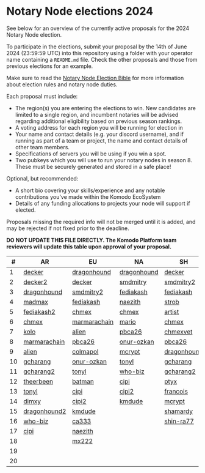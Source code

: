 # Notary Node elections 2024

See below for an overview of the currently active proposals for the 2024 Notary Node election.

To participate in the elections, submit your proposal by the 14th of June 2024 (23:59:59 UTC) into this repository using a folder with your operator name containing a `README.md` file. Check the other proposals and those from previous elections for an example.

Make sure to read the [Notary Node Election Bible](https://github.com/KomodoPlatform/dPoW/blob/dev/doc/bible.md) for more information about election rules and notary node duties.

Each proposal must include:
- The region(s) you are entering the elections to win. New candidates are limited to a single region, and incumbent notaries will be advised regarding additional eligibility based on previous season rankings.
- A voting address for each region you will be running for election in
- Your name and contact details (e.g. your discord username), and if running as part of a team or project, the name and contact details of other team members. 
- Specifications of servers you will be using if you win a spot.
- Two pubkeys which you will use to run your notary nodes in season 8. These must be securely generated and stored in a safe place!

Optional, but recommended:
- A short bio covering your skills/experience and any notable contributions you've made within the Komodo EcoSystem
- Details of any funding allocations to projects your node will support if elected.

Proposals missing the required info will not be merged until it is added, and may be rejected if not fixed prior to the deadline.

**DO NOT UPDATE THIS FILE DIRECTLY. The Komodo Platform team reviewers will update this table upon approval of your proposal.**

| #  | AR                                                                         |  EU                                                                        | NA                                                                        | SH                                                                        |
| -- | ---------------------------------------------------------------------------|----------------------------------------------------------------------------|---------------------------------------------------------------------------| --------------------------------------------------------------------------|
| 1  | [decker](decker/README.md "RKrbBiMcmNDaBkYpSja4MbaKzizay6LisW")            | [dragonhound](dragonhound/README.md "RTj2SYWR7AM5fGN1RHSatpnmHSwyNsvz1p")  | [dragonhound](dragonhound/README.md "RKpigLeT5rgXy31yubpgWcJ91i1TZbZg5h") | [decker](decker/README.md "RWLtG5n97g5dJFvn9zhxU7QBvTmJ2BqKyw")           |
| 2  | [decker2](decker/README.md "RNNFGdQtFQUa4CEeEqxF524P9putjxtb7d")           | [decker](decker/README.md "RTNoubB1yEx6mG7eNzaZv6TQVUbowamKAv")            | [smdmitry](smdmitry/README.md "RSMDNAqCKFZKyVAbr1Bm3qh3mcB13E6rzU")       | [smdmitry2](smdmitry/README.md "RSMDSHtX6f26fsi9dPY4WdCoF9zJygYLoE")      |
| 3  | [dragonhound](dragonhound/README.md "RT3PBi6wBLvUySxtykehejsVTLKgCEwbzu")  | [smdmitry2](smdmitry/README.md "RSMDNNEUvCRii6ebwJJRt2D1zucW4Sf5M9")       | [fediakash](fediakash/README.md "RLr5mRgJhm5C55Cbf6BLHwkRNXvWGYDMjD")     | [fediakash](fediakash/README.md "RT4YEVxV1ZibzjqeNP3dpW35vV3RXyXMAK")     |
| 4  | [madmax](madmax/README.md "RWVxF9QknWNonxKufWgH3QfppgoaZe5MYq")            | [fediakash](fediakash/README.md "RJvm1a6SoGfjS6WDobLTPJEjHrAFHv7md1")      | [naezith](naezith/README.md "R9oDLb6DmyseLjoasJnwyDSQUJSSiVSaHR")         | [strob](strob/README.md "RStrobSH68ke1eFmxNehVuJczTEpFX3C4f")             |
| 5  | [fediakash2](fediakash/README.md "RNXjviuNGLia5PAK7pesT8ENVdXtXqMGUH")     | [chmex](chmex/README.md "RTVKa9Dqa1bfzLDCSUo5zmfHFZBZyr3ftW")              | [chmex](chmex/README.md "RMKfy7zjSvvKgC7tQReYrRSFfEFFGkZkFc")             | [artist](artist/README.md "RRQHGqgKivuwvWgeWAvTnGg5VJr1aWNRx5")           |
| 6  | [chmex](chmex/README.md "RDLQrPQPDK3W3L6EdGGXstyNNYFT8fVLqH")              | [marmarachain](marmarachain/README.md "RYa7pC7dNLejeu5q2Kst7Mef1VBTEoqiMD")| [mario](mario/README.md "RRtcwQxK3VodVxnEikFsq8VEMZHS4pNK1u")             | [chmex](chmex/README.md "RQxfyScivdSERChE2vYT9oFA7dWQzzPR4K")             |
| 7  | [kolo](kolo/README.md "RKCXF7EYaAJHmiyDKmubhQ88dYc7CbTZxx")                | [alien](alien/README.md "REgjTtTYS8PRBnAUBUDLYXZDLbf4L5EdzX")              | [pbca26](pbca26/README.md "REW3bSxqRxnezXLKoW1X8EfrzWgzxEMRgF")           | [chmexvet](chmex/README.md "RYJV8pCtv4wtsvwFhLm1tn7hW3KDv9gcjR")          |
| 8  | [marmarachain](marmarachain/README.md "RPZYurYawfnRLdsLqHzf79KJuNicTJVVfV")| [pbca26](pbca26/README.md "RFzsR6zF1QUixxJqz7fjpVgRpeVa4AhGSB")            | [onur-ozkan](onur-ozkan/README.md "RSP8FSK2fcgmRjEhjRJg7nJ9uaxNwsmWBx")   | [pbca26](pbca26/README.md "RYKWAWuAcTgpP3TwgfXhjjedju2YXtmTYy")           |
| 9  | [alien](alien/README.md "RAa3D9aEbseHuZYrQYpHQk3ATHQouh1x9N")              | [colmapol](colmapol/README.md "RRWV31MTaEnddDjSzonSLMXVSqEWkPBHX1")        | [mcrypt](mcrypt/README.md "RKPfsdqTYXLPpW2XXbx5kExoT7JUs2pijG")           | [dragonhound](dragonhound/README.md "RJMeGKJtG58zJyfRyRk5uzEqoQENdiBHhn") |
| 10 | [gcharang](gcharang/README.md "RUbzhiGcGNeY2Nffi3NfH4pfjcjmhRcAiv")        | [onur-ozkan](onur-ozkan/README.md "R9Pyw4ZHRJsvLe62azkj2ie7wXqRUHLfeL")    | [tonyl](tonyl/README.md "RGwD7zbY5sbpnpbShwY61vCPWPV4vs6cuE")             | [gcharang](gcharang/README.md "RTWgfK47pbhyHWcqEMQUyEK6dtf7VpBYYB")       |
| 11 | [gcharang2](gcharang/README.md "RGcGrmjSAxVYpE4ud3hBmGwDUMKnSofttf")       | [tonyl](tonyl/README.md "RQsKCs2pRLe1j1evDK32tAHdR1mcMHg3o6")              | [who-biz](who-biz/README.md "RAuRSFQi7UhGLda1wCgTes7TyK55BC9yn9")         | [gcharang2](gcharang/README.md "RGcGUdBQnwXhicMFNRr6Cmdpv4t7z8YK9F")      |
| 12 | [theerbeen](theerbeen/README.md "RXbwWvgd3RoMVmxwvHqBMDPTt33CxN6nzP")      | [batman](batman/README.md "RGocYAr1f8ygMPA6gz2SxhfNkTjK2PWmNq")            | [cipi](cipi/README.md "RGayMoe7ptHwmAfVcDsZPnrxM4EsW1REMy")               | [ptyx](ptyx/README.md "RJ99jW6q1HS6Hb81SVN6QreryCb16ETo42")               |
| 13 | [tonyl](tonyl/README.md "REtjHDh1fTBpovuo33eX7Nv8WymtEwfpGi")              | [cipi](cipi/README.md "RTMSZ28BvFvy9eGE8FTSstX1APXMXimXdN")                | [cipi2](cipi/README.md "RFh4mfseWmUBME1rXGHpnPQXPEiRjNMNDE")              | [francois](francois/README.md "RFCL229ZpA8rTZC6QBnHL5ztHULABwWDFV")       |
| 14 | [dimxy](dimxy/README.md "RJnyuKnkcUHgV35zny8eLyjWBqw8xeXL4v")              | [cipi2](cipi/README.md "RM4YM5gPfP3ooueQxSpyv5cL7hp6xpaBik")               | [kmdude](kmdude/README.md "RFTC4P2h2fDGY73MoUE8kcLWv5A2vsJd9u")           | [mcrypt](mcrypt/README.md "RT6ftBsPBPCwErGSti35hLJuzWLEyH3RK4")           |
| 15 | [dragonhound2](dragonhound/README.md "RNFXanBgn2pYmiQo1eyJCQQEgDLFPhMKA7") | [kmdude](kmdude/README.md "RQDjqo9W3b744cujYWyCwqiwZsLjDy5wZq")            |                                                                           | [shamardy](shamardy/README.md "RRqTDgBX3hhKh4JdYFzTcmxegA5n7GQeW7")       |
| 16 | [who-biz](who-biz/README.md "RV6MDNZ6t3zJWhvgyZTJfzMj55LBiMsmJM")          | [ca333](ca333/README.md "TBA")                                             |                                                                           | [shin-ra77](shin-ra77/README.md "R9hH4fEW9Xy8kxSQF7GQQKJ3SDy1Qy3auQ")     |
| 17 | [cipi](cipi/README.md "RE1NaK7Bp5Xy127nbFLmu4QVxPPnQkoe4h")                | [naezith](naezith/README.md "RGHcUzknR6JSUzdtxjMZWDEZ2v65air8MB")          |                                                                           |                                                                           |
| 18 |                                                                            | [mx222](mx222/README.md "RAGTPcaNh3DRmsckA1ugSJZdo64jXGn8jo")              |                                                                           |                                                                           |
| 19 |                                                                            |                                                                            |                                                                           |                                                                           |
| 20 |                                                                            |                                                                            |                                                                           |                                                                           |
